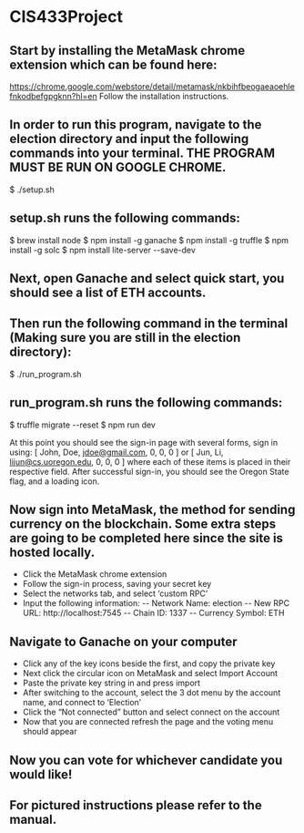 # CIS433Project

## Start by installing the MetaMask chrome extension which can be found here:
https://chrome.google.com/webstore/detail/metamask/nkbihfbeogaeaoehlefnkodbefgpgknn?hl=en
Follow the installation instructions.

## In order to run this program, navigate to the election directory and input the following commands into your terminal. THE PROGRAM MUST BE RUN ON GOOGLE CHROME.
$ ./setup.sh
## setup.sh runs the following commands:
$ brew install node
$ npm install -g ganache
$ npm install -g truffle
$ npm install -g solc
$ npm install lite-server --save-dev

## Next, open Ganache and select quick start, you should see a list of ETH accounts.

## Then run the following command in the terminal (Making sure you are still in the election directory):
$ ./run_program.sh
## run_program.sh runs the following commands:
$ truffle migrate --reset
$ npm run dev

At this point you should see the sign-in page with several forms, sign in using: [ John, Doe, jdoe@gmail.com, 0, 0, 0 ] or [ Jun, Li, lijun@cs.uoregon.edu, 0, 0, 0 ] where each of these items is placed in their respective field. After successful sign-in, you should see the Oregon State flag, and a loading icon.

## Now sign into MetaMask, the method for sending currency on the blockchain. Some extra steps are going to be completed here since the site is hosted locally.
- Click the MetaMask chrome extension
- Follow the sign-in process, saving your secret key
- Select the networks tab, and select ‘custom RPC’
- Input the following information:
	-- Network Name: election
	-- New RPC URL: http://localhost:7545
	-- Chain ID: 1337
	-- Currency Symbol: ETH

## Navigate to Ganache on your computer
- Click any of the key icons beside the first, and copy the private key
- Next click the circular icon on MetaMask and select Import Account
- Paste the private key string in and press import
- After switching to the account, select the 3 dot menu by the account name, and connect to ‘Election’
- Click the “Not connected” button and select connect on the account
- Now that you are connected refresh the page and the voting menu should appear

## Now you can vote for whichever candidate you would like!
## For pictured instructions please refer to the manual.
